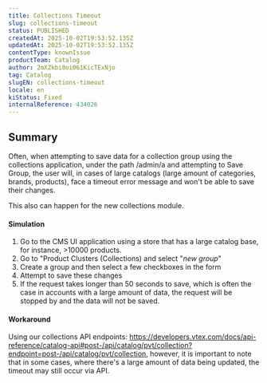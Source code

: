 ```yaml
---
title: Collections Timeout
slug: collections-timeout
status: PUBLISHED
createdAt: 2025-10-02T19:53:52.135Z
updatedAt: 2025-10-02T19:53:52.135Z
contentType: knownIssue
productTeam: Catalog
author: 2mXZkbi0oi061KicTExNjo
tag: Catalog
slugEN: collections-timeout
locale: en
kiStatus: Fixed
internalReference: 434026
---
```


## Summary


Often, when attempting to save data for a collection group using the collections application, under the path /admin/a and attempting to Save Group, the user will, in cases of large catalogs (large amount of categories, brands, products), face a timeout error message and won't be able to save their changes.

This also can happen for the new collections module.


#### Simulation


1) Go to the CMS UI application using a store that has a large catalog base, for instance, >10000 products.
2) Go to "Product Clusters (Collections) and select "_new group_"
3)  Create a group and then select a few checkboxes in the form
4) Attempt to save these changes
5) If the request takes longer than 50 seconds to save, which is often the case in accounts with a large amount of data, the request will be stopped by and the data will not be saved.


#### Workaround


Using our collections API endpoints: https://developers.vtex.com/docs/api-reference/catalog-api#post-/api/catalog/pvt/collection?endpoint=post-/api/catalog/pvt/collection, however, it is important to note that in some cases, where there's a large amount of data being updated, the timeout may still occur via API.


